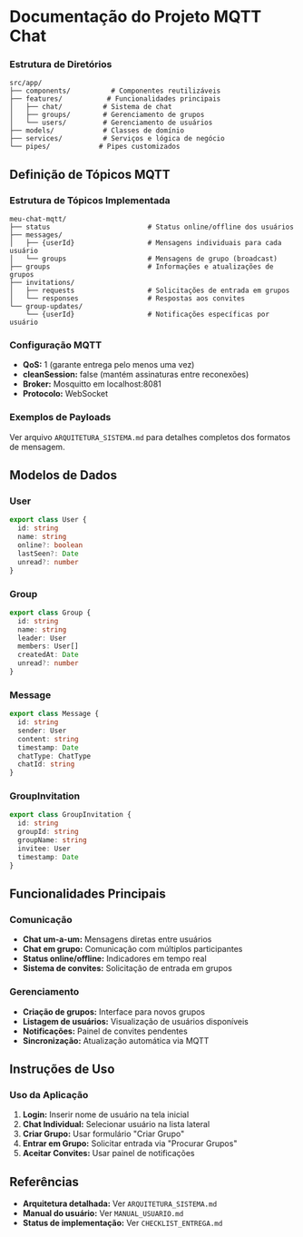 # Documentação do Projeto MQTT Chat

### Estrutura de Diretórios
```
src/app/
├── components/          # Componentes reutilizáveis
├── features/           # Funcionalidades principais
│   ├── chat/          # Sistema de chat
│   ├── groups/        # Gerenciamento de grupos
│   └── users/         # Gerenciamento de usuários
├── models/            # Classes de domínio
├── services/          # Serviços e lógica de negócio
└── pipes/            # Pipes customizados
```

## Definição de Tópicos MQTT

### Estrutura de Tópicos Implementada

```
meu-chat-mqtt/
├── status                        # Status online/offline dos usuários
├── messages/
│   ├── {userId}                  # Mensagens individuais para cada usuário
│   └── groups                    # Mensagens de grupo (broadcast)
├── groups                        # Informações e atualizações de grupos
├── invitations/
│   ├── requests                  # Solicitações de entrada em grupos
│   └── responses                 # Respostas aos convites
└── group-updates/
    └── {userId}                  # Notificações específicas por usuário
```

### Configuração MQTT

- **QoS:** 1 (garante entrega pelo menos uma vez)
- **cleanSession:** false (mantém assinaturas entre reconexões)
- **Broker:** Mosquitto em localhost:8081
- **Protocolo:** WebSocket

### Exemplos de Payloads

Ver arquivo `ARQUITETURA_SISTEMA.md` para detalhes completos dos formatos de mensagem.

## Modelos de Dados

### User
```typescript
export class User {
  id: string
  name: string
  online?: boolean
  lastSeen?: Date
  unread?: number
}
```

### Group
```typescript
export class Group {
  id: string
  name: string
  leader: User
  members: User[]
  createdAt: Date
  unread?: number
}
```

### Message
```typescript
export class Message {
  id: string
  sender: User
  content: string
  timestamp: Date
  chatType: ChatType
  chatId: string
}
```

### GroupInvitation
```typescript
export class GroupInvitation {
  id: string
  groupId: string
  groupName: string
  invitee: User
  timestamp: Date
}
```

## Funcionalidades Principais

### Comunicação
- **Chat um-a-um:** Mensagens diretas entre usuários
- **Chat em grupo:** Comunicação com múltiplos participantes
- **Status online/offline:** Indicadores em tempo real
- **Sistema de convites:** Solicitação de entrada em grupos

### Gerenciamento
- **Criação de grupos:** Interface para novos grupos
- **Listagem de usuários:** Visualização de usuários disponíveis
- **Notificações:** Painel de convites pendentes
- **Sincronização:** Atualização automática via MQTT


## Instruções de Uso

### Uso da Aplicação
1. **Login:** Inserir nome de usuário na tela inicial
2. **Chat Individual:** Selecionar usuário na lista lateral
3. **Criar Grupo:** Usar formulário "Criar Grupo"
4. **Entrar em Grupo:** Solicitar entrada via "Procurar Grupos"
5. **Aceitar Convites:** Usar painel de notificações

## Referências

- **Arquitetura detalhada:** Ver `ARQUITETURA_SISTEMA.md`
- **Manual do usuário:** Ver `MANUAL_USUARIO.md`
- **Status de implementação:** Ver `CHECKLIST_ENTREGA.md`

